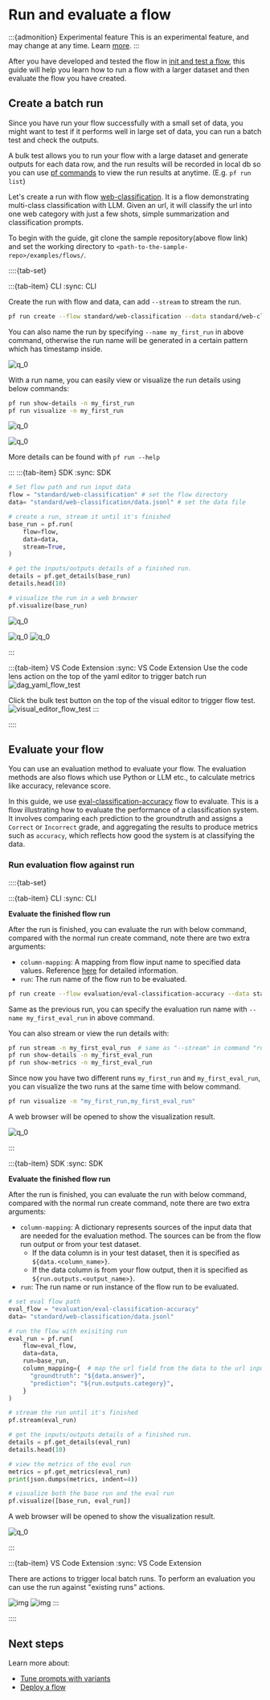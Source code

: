 # Run and evaluate a flow

:::{admonition} Experimental feature
This is an experimental feature, and may change at any time. Learn [more](faq.md#stable-vs-experimental).
:::

After you have developed and tested the flow in [init and test a flow](./init-and-test-a-flow.md), this guide will help you learn how to run a flow with a larger dataset and then evaluate the flow you have created.



## Create a batch run

Since you have run your flow successfully with a small set of data, you might want to test if it performs well in large set of data, you can run a batch test and check the outputs.

A bulk test allows you to run your flow with a large dataset and generate outputs for each data row, and the run results will be recorded in local db so you can use [pf commands](../reference/pf-command-reference.md) to view the run results at anytime. (E.g. `pf run list`)

Let's create a run with flow [web-classification](https://github.com/microsoft/promptflow/tree/main/examples/flows/standard/web-classification). It is a flow demonstrating multi-class classification with LLM. Given an url, it will classify the url into one web category with just a few shots, simple summarization and classification prompts.

To begin with the guide, git clone the sample repository(above flow link) and set the working directory to `<path-to-the-sample-repo>/examples/flows/`.

::::{tab-set}

:::{tab-item} CLI
:sync: CLI

Create the run with flow and data, can add `--stream` to stream the run.
```sh
pf run create --flow standard/web-classification --data standard/web-classification/data.jsonl --stream 
```

You can also name the run by specifying `--name my_first_run` in above command, otherwise the run name will be generated in a certain pattern which has timestamp inside.


![q_0](../media/how-to-guides/quick-start/flow-run-create-output-cli.png)


With a run name, you can easily view or visualize the run details using below commands:

```sh
pf run show-details -n my_first_run
pf run visualize -n my_first_run
```

![q_0](../media/how-to-guides/quick-start/flow-run-show-details-output-cli.png)

![q_0](../media/how-to-guides/quick-start/flow-run-visualize-single-run.png)

More details can be found with `pf run --help`

:::
:::{tab-item} SDK
:sync: SDK

```python
# Set flow path and run input data
flow = "standard/web-classification" # set the flow directory
data= "standard/web-classification/data.jsonl" # set the data file

# create a run, stream it until it's finished
base_run = pf.run(
    flow=flow,
    data=data,
    stream=True,
)

# get the inputs/outputs details of a finished run.
details = pf.get_details(base_run)
details.head(10)

# visualize the run in a web browser
pf.visualize(base_run)
```

![q_0](../media/how-to-guides/quick-start/flow-run-create-with-stream-output-sdk.png)

![q_0](../media/how-to-guides/quick-start/flow-run-show-details-output-sdk.png)
![q_0](../media/how-to-guides/quick-start/flow-run-visualize-single-run.png)

:::

:::{tab-item} VS Code Extension
:sync: VS Code Extension
Use the code lens action on the top of the yaml editor to trigger batch run
![dag_yaml_flow_test](../media/how-to-guides/quick-start/batch_run_dag_yaml.png)


Click the bulk test button on the top of the visual editor to trigger flow test.
![visual_editor_flow_test](../media/how-to-guides/quick-start/bulk_run_visual_editor.png)
:::

::::


## Evaluate your flow

You can use an evaluation method to evaluate your flow. The evaluation methods are also flows which use Python or LLM etc., to calculate metrics like accuracy, relevance score.

In this guide, we use [eval-classification-accuracy](https://github.com/microsoft/promptflow/tree/main/examples/flows/evaluation/eval-classification-accuracy) flow to evaluate. This is a flow illustrating how to evaluate the performance of a classification system. It involves comparing each prediction to the groundtruth and assigns a `Correct` or `Incorrect` grade, and aggregating the results to produce metrics such as `accuracy`, which reflects how good the system is at classifying the data.

### Run evaluation flow against run

::::{tab-set}

:::{tab-item} CLI
:sync: CLI

**Evaluate the finished flow run**

After the run is finished, you can evaluate the run with below command, compared with the normal run create command, note there are two extra arguments:

- `column-mapping`: A mapping from flow input name to specified data values. Reference [here](./manage-runs.md#column-mapping) for detailed information.
- `run`: The run name of the flow run to be evaluated.

```sh
pf run create --flow evaluation/eval-classification-accuracy --data standard/web-classification/data.jsonl --column-mapping groundtruth='${data.answer}' prediction='${run.outputs.category}' --run my_first_run --stream
```

Same as the previous run, you can specify the evaluation run name with `--name my_first_eval_run` in above command.

You can also stream or view the run details with:

```sh
pf run stream -n my_first_eval_run  # same as "--stream" in command "run create"
pf run show-details -n my_first_eval_run
pf run show-metrics -n my_first_eval_run
```

Since now you have two different runs `my_first_run` and `my_first_eval_run`, you can visualize the two runs at the same time with below command.

```sh
pf run visualize -n "my_first_run,my_first_eval_run"
```

A web browser will be opened to show the visualization result.

![q_0](../media/how-to-guides/visualize_run.png)

:::

:::{tab-item} SDK
:sync: SDK

**Evaluate the finished flow run**

After the run is finished, you can evaluate the run with below command, compared with the normal run create command, note there are two extra arguments:

- `column-mapping`: A dictionary represents sources of the input data that are needed for the evaluation method. The sources can be from the flow run output or from your test dataset.
  - If the data column is in your test dataset, then it is specified as `${data.<column_name>}`.
  - If the data column is from your flow output, then it is specified as `${run.outputs.<output_name>}`.
- `run`: The run name or run instance of the flow run to be evaluated.
  
```python
# set eval flow path
eval_flow = "evaluation/eval-classification-accuracy"
data= "standard/web-classification/data.jsonl"

# run the flow with exisiting run
eval_run = pf.run(
    flow=eval_flow,
    data=data,
    run=base_run,
    column_mapping={  # map the url field from the data to the url input of the flow
      "groundtruth": "${data.answer}",
      "prediction": "${run.outputs.category}",
    }
)

# stream the run until it's finished
pf.stream(eval_run)

# get the inputs/outputs details of a finished run.
details = pf.get_details(eval_run)
details.head(10)

# view the metrics of the eval run
metrics = pf.get_metrics(eval_run)
print(json.dumps(metrics, indent=4))

# visualize both the base run and the eval run
pf.visualize([base_run, eval_run])

```

A web browser will be opened to show the visualization result.

![q_0](../media/how-to-guides/visualize_run.png)

:::

:::{tab-item} VS Code Extension
:sync: VS Code Extension

There are actions to trigger local batch runs. To perform an evaluation you can use the run against "existing runs" actions.

![img](../media/how-to-guides/vscode_against_run.png)
![img](../media/how-to-guides/vscode_against_run_2.png)
:::

::::

## Next steps

Learn more about:
- [Tune prompts with variants](./tune-prompts-with-variants.md)
- [Deploy a flow](./deploy-a-flow/index.md)

